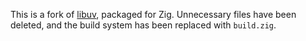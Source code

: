 This is a fork of [libuv](https://github.com/libuv/libuv), packaged for Zig. Unnecessary
files have been deleted, and the build system has been replaced with
`build.zig`.
